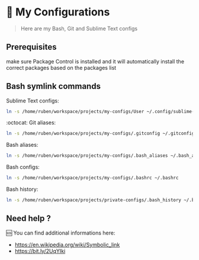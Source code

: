 # :wrench: My Configurations

> Here are my Bash, Git and Sublime Text configs


## Prerequisites

make sure Package Control is installed and it will automatically install the correct packages based on the packages list 

## Bash symlink commands

Sublime Text configs:
```sh
ln -s /home/ruben/workspace/projects/my-configs/User ~/.config/sublime-text-3/Packages
```

:octocat: Git aliases:
```sh
ln -s /home/ruben/workspace/projects/my-configs/.gitconfig ~/.gitconfig
```

Bash aliases:
```sh
ln -s /home/ruben/workspace/projects/my-configs/.bash_aliases ~/.bash_aliases
```

Bash configs:
```sh
ln -s /home/ruben/workspace/projects/my-configs/.bashrc ~/.bashrc
```

Bash history:
```sh
ln -s /home/ruben/workspace/projects/private-configs/.bash_history ~/.bash_history
```

## Need help ?

:sos: You can find additional informations here:
- https://en.wikipedia.org/wiki/Symbolic_link
- https://bit.ly/2UqYIki